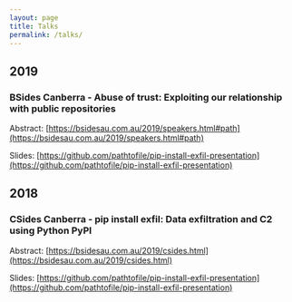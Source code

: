 ```yaml
---
layout: page
title: Talks
permalink: /talks/
---
```



## 2019

### BSides Canberra - Abuse of trust: Exploiting our relationship with public repositories

Abstract: [https://bsidesau.com.au/2019/speakers.html#path](https://bsidesau.com.au/2019/speakers.html#path)

Slides: [https://github.com/pathtofile/pip-install-exfil-presentation](https://github.com/pathtofile/pip-install-exfil-presentation)


## 2018

### ​CSides Canberra - pip install exfil: Data exfiltration and C2 using Python PyPI

Abstract: [https://bsidesau.com.au/2019/csides.html](https://bsidesau.com.au/2019/csides.html)

Slides: [https://github.com/pathtofile/pip-install-exfil-presentation](https://github.com/pathtofile/pip-install-exfil-presentation)
